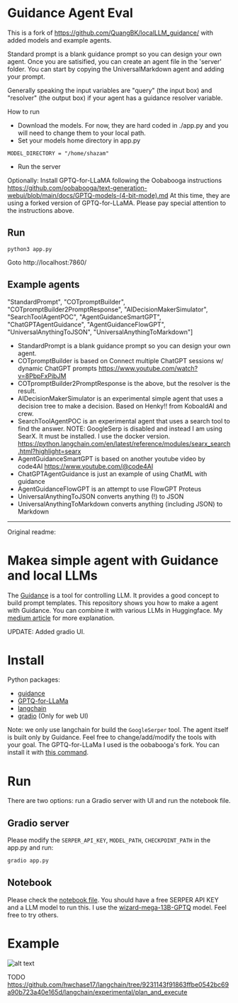 # Guidance Agent Eval 

This is a fork of https://github.com/QuangBK/localLLM_guidance/ with added models and example agents.

Standard prompt is a blank guidance prompt so you can design your own agent.
Once you are satisified, you can create an agent file in the 'server' folder. 
You can start by copying the UniversalMarkdown agent and adding your prompt.

Generally speaking the input variables are "query" (the input box) and "resolver" (the output box) if your agent has a guidance resolver variable.

How to run
- Download the models. For now, they are hard coded in ./app.py and you will need to change them to your local path.
- Set your models home directory in app.py
```
MODEL_DIRECTORY = "/home/shazam"
```
- Run the server

Optionally: Install GPTQ-for-LLaMA following the Oobabooga instructions
https://github.com/oobabooga/text-generation-webui/blob/main/docs/GPTQ-models-(4-bit-mode).md
At this time, they are using a forked version of GPTQ-for-LLaMA. Please pay special attention to the instructions above.


## Run 

`python3 app.py`

Goto http://localhost:7860/

## Example agents

"StandardPrompt", "COTpromptBuilder", "COTpromptBuilder2PromptResponse", "AIDecisionMakerSimulator", "SearchToolAgentPOC", "AgentGuidanceSmartGPT", "ChatGPTAgentGuidance", "AgentGuidanceFlowGPT", "UniversalAnythingToJSON", "UniversalAnythingToMarkdown"]

- StandardPrompt is a blank guidance prompt so you can design your own agent.
- COTpromptBuilder is based on Connect multiple ChatGPT sessions w/ dynamic ChatGPT prompts https://www.youtube.com/watch?v=8PbpFxPibJM
- COTpromptBuilder2PromptResponse is the above, but the resolver is the result.
- AIDecisionMakerSimulator is an experimental simple agent that uses a decision tree to make a decision.  Based on Henky!! from KoboaldAI and crew. 
- SearchToolAgentPOC is an experimental agent that uses a search tool to find the answer.  NOTE: GoogleSerp is disabled and instead I am using SearX.  It must be installed. I use the docker version. https://python.langchain.com/en/latest/reference/modules/searx_search.html?highlight=searx
- AgentGuidanceSmartGPT is based on another youtube video by code4AI https://www.youtube.com/@code4AI
- ChatGPTAgentGuidance is just an example of using ChatML with guidance
- AgentGuidanceFlowGPT is an attempt to use FlowGPT Proteus
- UniversalAnythingToJSON converts anything (!) to JSON
- UniversalAnythingToMarkdown converts anything (including JSON) to Markdown



-----


Original readme:

# Makea simple agent with Guidance and local LLMs
The [Guidance](https://github.com/microsoft/guidance) is a tool for controlling LLM. It provides a good concept to build prompt templates. This repository shows you how to make a agent with Guidance. You can combine it with various LLMs in Huggingface. My [medium article](https://medium.com/@gartist/a-simple-agent-with-guidance-and-local-llm-c0865c97eaa9) for more explanation.

UPDATE: Added gradio UI.

# Install
Python packages:
- [guidance](https://github.com/microsoft/guidance)
- [GPTQ-for-LLaMa](https://github.com/oobabooga/GPTQ-for-LLaMa.git)
- [langchain](https://github.com/hwchase17/langchain)
- [gradio](https://github.com/gradio-app/gradio) (Only for web UI)

Note: we only use langchain for build the `GoogleSerper` tool. The agent itself is built only by Guidance. Feel free to change/add/modify the tools with your goal.
The GPTQ-for-LLaMa I used is the oobabooga's fork. You can install it with [this command](https://github.com/oobabooga/text-generation-webui/blob/main/docs/GPTQ-models-(4-bit-mode).md#step-1-install-gptq-for-llama).

# Run
There are two options: run a Gradio server with UI and run the notebook file.

## Gradio server
Please modify the `SERPER_API_KEY`, `MODEL_PATH`, `CHECKPOINT_PATH` in the app.py and run:
```sh
gradio app.py
```

## Notebook
Please check the [notebook file]((https://github.com/QuangBK/localLLM_guidance/blob/main/demo_ReAct.ipynb)). You should have a free SERPER API KEY and a LLM model to run this.
I use the [wizard-mega-13B-GPTQ](https://huggingface.co/TheBloke/wizard-mega-13B-GPTQ) model. Feel free to try others.

# Example
![alt text](https://github.com/QuangBK/localLLM_guidance/blob/main/gradio.png?raw=true)


TODO 
https://github.com/hwchase17/langchain/tree/9231143f91863ffbe0542bc69a90b723a40e165d/langchain/experimental/plan_and_execute

